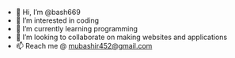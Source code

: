- 👋 Hi, I’m @bash669
- 👀 I’m interested in coding
- 🌱 I’m currently learning programming
- 💞️ I’m looking to collaborate on making websites and applications
- 📫 Reach me @ mubashir452@gmail.com

<!---
bash669/bash669 is a ✨ special ✨ repository because its `README.md` (this file) appears on your GitHub profile.
You can click the Preview link to take a look at your changes.
--->
